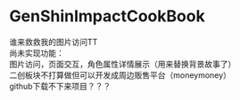 # GenShinImpactCookBook
谁来救救我的图片访问TT
<br>
尚未实现功能：
<br>
图片访问，页面交互，角色属性详情展示（用来替换背景故事了）
<br>
二创板块不打算做但可以开发成周边贩售平台（moneymoney）
<br>
github下载不下来项目？？？
